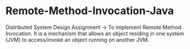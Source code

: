 # Remote-Method-Invocation-Java

Distributed System Design Assignment -> To implement Remote Method Invocation. It is a mechanism that allows an object residing in one system (JVM) to access/invoke an object running on another JVM.

